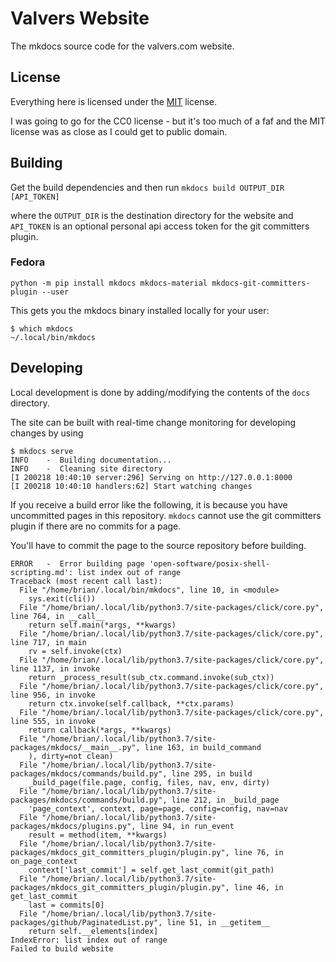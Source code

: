 # Valvers Website

The mkdocs source code for the valvers.com website.

## License

Everything here is licensed under the [MIT](https://opensource.org/licenses/MIT) license.

I was going to go for the CC0 license - but it's too much of a faf and the MIT license
was as close as I could get to public domain.

## Building

Get the build dependencies and then run `mkdocs build OUTPUT_DIR [API_TOKEN]`

where the `OUTPUT_DIR` is the destination directory for the website and `API_TOKEN`
is an optional personal api access token for the git committers plugin.

### Fedora

```
python -m pip install mkdocs mkdocs-material mkdocs-git-committers-plugin --user
```

This gets you the mkdocs binary installed locally for your user:

```
$ which mkdocs
~/.local/bin/mkdocs
```

## Developing

Local development is done by adding/modifying the contents of the `docs` directory.

The site can be built with real-time change monitoring for developing changes by using

```
$ mkdocs serve
INFO    -  Building documentation...
INFO    -  Cleaning site directory
[I 200218 10:40:10 server:296] Serving on http://127.0.0.1:8000
[I 200218 10:40:10 handlers:62] Start watching changes
```

If you receive a build error like the following, it is because you have
uncommitted pages in this repository. `mkdocs` cannot use the git committers
plugin if there are no commits for a page.

You'll have to commit the page to the source repository before building.

```
ERROR   -  Error building page 'open-software/posix-shell-scripting.md': list index out of range
Traceback (most recent call last):
  File "/home/brian/.local/bin/mkdocs", line 10, in <module>
    sys.exit(cli())
  File "/home/brian/.local/lib/python3.7/site-packages/click/core.py", line 764, in __call__
    return self.main(*args, **kwargs)
  File "/home/brian/.local/lib/python3.7/site-packages/click/core.py", line 717, in main
    rv = self.invoke(ctx)
  File "/home/brian/.local/lib/python3.7/site-packages/click/core.py", line 1137, in invoke
    return _process_result(sub_ctx.command.invoke(sub_ctx))
  File "/home/brian/.local/lib/python3.7/site-packages/click/core.py", line 956, in invoke
    return ctx.invoke(self.callback, **ctx.params)
  File "/home/brian/.local/lib/python3.7/site-packages/click/core.py", line 555, in invoke
    return callback(*args, **kwargs)
  File "/home/brian/.local/lib/python3.7/site-packages/mkdocs/__main__.py", line 163, in build_command
    ), dirty=not clean)
  File "/home/brian/.local/lib/python3.7/site-packages/mkdocs/commands/build.py", line 295, in build
    _build_page(file.page, config, files, nav, env, dirty)
  File "/home/brian/.local/lib/python3.7/site-packages/mkdocs/commands/build.py", line 212, in _build_page
    'page_context', context, page=page, config=config, nav=nav
  File "/home/brian/.local/lib/python3.7/site-packages/mkdocs/plugins.py", line 94, in run_event
    result = method(item, **kwargs)
  File "/home/brian/.local/lib/python3.7/site-packages/mkdocs_git_committers_plugin/plugin.py", line 76, in on_page_context
    context['last_commit'] = self.get_last_commit(git_path)
  File "/home/brian/.local/lib/python3.7/site-packages/mkdocs_git_committers_plugin/plugin.py", line 46, in get_last_commit
    last = commits[0]
  File "/home/brian/.local/lib/python3.7/site-packages/github/PaginatedList.py", line 51, in __getitem__
    return self.__elements[index]
IndexError: list index out of range
Failed to build website
```
